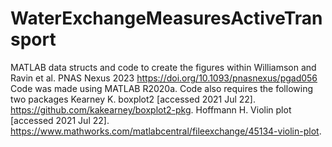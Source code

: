 # WaterExchangeMeasuresActiveTransport
MATLAB data structs and code to create the figures within Williamson and Ravin et al. PNAS Nexus 2023 https://doi.org/10.1093/pnasnexus/pgad056 
Code was made using MATLAB R2020a. 
Code also requires the following two packages 
Kearney K. boxplot2 [accessed 2021 Jul 22]. https://github.com/kakearney/boxplot2-pkg.
Hoffmann H. Violin plot [accessed 2021 Jul 22]. https://www.mathworks.com/matlabcentral/fileexchange/45134-violin-plot.
